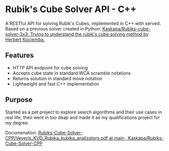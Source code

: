 # Rubik's Cube Solver API - C++
A RESTful API for solving Rubik's Cubes, implemented in C++ with served. Based on a previous solver created in Python: [Kaskapa/Rubiks-cube-solver-3x3: Trying to understand the rubik's cube solving method by Herbert Kociemba.](https://github.com/Kaskapa/Rubiks-cube-solver-3x3)

## Features
- HTTP API endpoint for cube solving
- Accepts cube state in standard WCA scramble notations
- Returns solution in standard move notation
- Lightweight and fast C++ implementation

## Purpose
Started as a pet project to explore search algorithms and their use cases in real life, then went in too deap and made it as my qualifications project for my degree.

Documenation: [Rubiks-Cube-Solver-CPP/Veveris_KVD_Rubika_kubika_analizators.pdf at main · Kaskapa/Rubiks-Cube-Solver-CPP](https://github.com/Kaskapa/Rubiks-Cube-Solver-CPP/blob/main/Veveris_KVD_Rubika_kubika_analizators.pdf)
